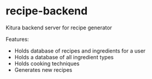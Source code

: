 # recipe-backend
Kitura backend server for recipe generator

Features: 
- Holds database of recipes and ingredients for a user 
- Holds a database of all ingredient types 
- Holds cooking techniques 
- Generates new recipes 
